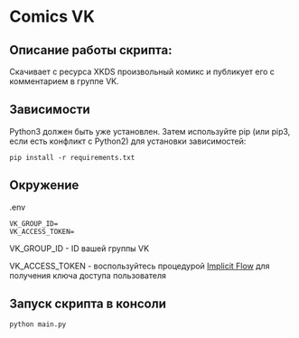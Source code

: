 # Comics VK

## Описание работы скрипта:
Скачивает с ресурса XKDS произвольный комикс и публикует его с комментарием в группе VK.


## Зависимости
Python3 должен быть уже установлен. Затем используйте pip 
(или pip3, если есть конфликт с Python2) для установки зависимостей:

```
pip install -r requirements.txt

```
## Окружение

.env

```
VK_GROUP_ID= 
VK_ACCESS_TOKEN=

```
VK_GROUP_ID - ID вашей группы VK

VK_ACCESS_TOKEN - воспользуйтесь процедурой [Implicit Flow](https://vk.com/dev/implicit_flow_user) для 
получения ключа доступа пользователя

## Запуск скрипта в консоли
```
python main.py

```

